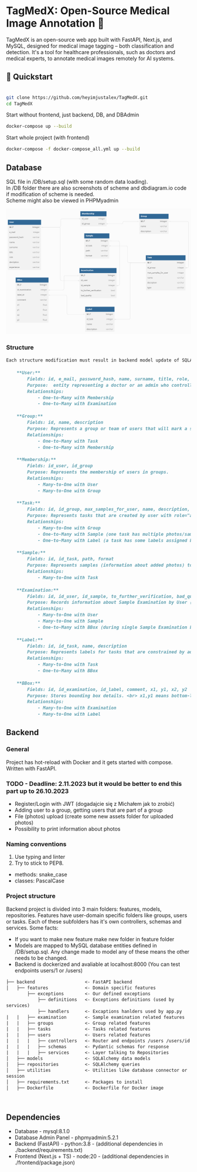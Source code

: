 # TagMedX: Open-Source Medical Image Annotation 🏥

TagMedX is an open-source web app built with FastAPI, Next.js, and MySQL, designed for medical image tagging – both classification and detection. It's a tool for healthcare professionals, such as doctors and medical experts, to annotate medical images remotely for AI systems. 

## 🚀  Quickstart

```bash

git clone https://github.com/heyimjustalex/TagMedX.git
cd TagMedX

```
Start without frontend, just backend, DB, and DBAdmin
```bash 
docker-compose up --build
```
Start whole project (with frontend)

```bash
docker-compose -f docker-compose_all.yml up --build
```

## Database

SQL file in /DB/setup.sql (with some random data loading). <br> In /DB folder there are also screenshots of scheme and dbdiagram.io code if modification of scheme is needed. <br>
Scheme might also be viewed in PHPMyadmin

![dbdiagram](./DB/2.PNG)

### Structure
```markdown
Each structure modification must result in backend model update of SQLAlchemy in ./backend/models

    **User:**
        Fields: id, e_mail, password_hash, name, surname, title, role, description, experience
        Purpose:  entity representing a doctor or an admin who controlls datasets
        Relationships: 
            - One-to-Many with Membership
            - One-to-Many with Examination

    **Group:**
        Fields: id, name, description
        Purpose: Represents a group or team of users that will mark a some data set. <br> For example a group of dentists marking teeth dataset
        Relationships: 
            - One-to-Many with Task
            - One-to-Many with Membership

    **Membership:**
        Fields: id_user, id_group
        Purpose: Represents the membership of users in groups.
        Relationships: 
            - Many-to-One with User 
            - Many-to-One with Group

    **Task:**
        Fields: id, id_group, max_samples_for_user, name, description, type
        Purpose: Represents tasks that are created by user with role="admin/manager".<br> A Group is linked with Task, so that a group of doctors<br> can have many tasks assigned. Task is a representation of activity <br>dataset marking. 
        Relationships: 
            - Many-to-One with Group
            - One-to-Many with Sample (one task has multiple photos/samples to mark)
            - One-to-Many with Label (a task has some labels assigned by admin that a doctor might later choose from)

    **Sample:**
        Fields: id, id_task, path, format
        Purpose: Represents samples (information about added photos) to be examined.
        Relationships: 
            - Many-to-One with Task       

    **Examination:**
        Fields: id, id_user, id_sample, to_further_verification, bad_quality
        Purpose: Records information about Sample Examination by User (doctor). <br>It might be detection or classification. <br>If classification there is just one bounding box (BBox).
        Relationships: 
            - Many-to-One with User
            - Many-to-One with Sample
            - One-to-Many with BBox (during single Sample Examination by a particular User he might crop some data on Sample with one BBox or with many. It depends on type of sample)

    **Label:**
        Fields: id, id_task, name, description
        Purpose: Represents labels for tasks that are constrained by admin/manager who creates Task.
        Relationships: 
            - Many-to-One with Task
            - One-to-Many with BBox

    **BBox:**
        Fields: id, id_examination, id_label, comment, x1, y1, x2, y2
        Purpose: Stores bounding box details. <br> x1,y1 means bottom-left corner and x2,y2 top-right corner.
        Relationships: 
            - Many-to-One with Examination
            - Many-to-One with Label


```
## Backend

### General

Project has hot-reload with Docker and it gets started with compose. Written with FastAPI.

### TODO - Deadline: 2.11.2023 but it would be better to end this part up to 26.10.2023
- Register/Login with JWT (dogadajcie się z Michałem jak to zrobić)
- Adding user to a group, getting users that are part of a group
- File (photos) upload (create some new assets folder for uploaded photos) 
- Possibility to print information about photos

### Naming conventions

1. Use typing and linter
2. Try to stick to PEP8. 

- methods: snake_case
- classes: PascalCase

### Project structure

Backend project is divided into 3 main folders: features, models, repositories. Features have user-domain specific folders like groups, users or tasks. Each of these subfolders has it's own controllers, schemas and services. Some facts:
- If you want to make new feature make new folder in feature folder
- Models are mapped to MySQL database entities defined in /DB/setup.sql. Any change made to model any of these means the other needs to be changed.
- Backend is dockerized and avaliable at localhost:8000 (You can test endpoints users/1 or /users)

```
├── backend                   <- FastAPI backend
│   ├── features              <- Domain specific features
        ├── exceptions        <- Our defined exceptions
            ├── definitions   <- Exceptions definitions (used by services)
            ├── handlers      <- Excaptions hanlders used by app.py
|   |   ├── examination       <- Sample examination related features
|   |   ├── groups            <- Group related features
|   |   ├── tasks             <- Tasks related features
|   |   ├── users             <- Users related features
|   |   |   ├── controllers   <- Router and endpoints /users /users/id
|   |   |   ├── schemas       <- Pydantic schemas for response
|   |   |   ├── services      <- Layer talking to Repositories
│   ├── models                <- SQLAlchemy data models
│   ├── repositories          <- SQLAlchemy queries
│   ├── utilities             <- Utilities like database connector or session
│   ├── requirements.txt      <- Packages to install
│   ├── Dockerfile            <- Dockerfile for Docker image
```
<br>


## Dependencies
- Database -  mysql:8.1.0
- Database Admin Panel - phpmyadmin:5.2.1
- Backend (FastAPI) - python:3.8 - (additional dependencies in ./backend/requirements.txt)
- Frontend (Next.js + TS) -  node:20 - (additional dependencies in ./frontend/package.json)